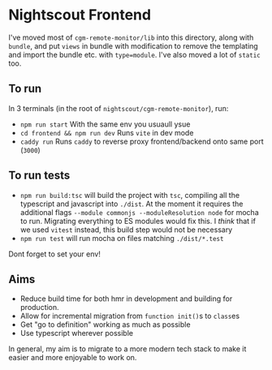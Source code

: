 # Nightscout Frontend

I've moved most of `cgm-remote-monitor/lib` into this directory, along with `bundle`, and put `views` in bundle with modification to remove the
templating and import the bundle etc. with `type=module`. I've also moved a lot of `static` too.

## To run

In 3 terminals (in the root of `nightscout/cgm-remote-monitor`), run:

- `npm run start` With the same env you usuaull ysue
- `cd frontend && npm run dev` Runs `vite` in dev mode
- `caddy run` Runs `caddy` to reverse proxy frontend/backend onto same port (`3000`)

## To run tests
- `npm run build:tsc` will build the project with `tsc`, compiling all the typescript and javascript into `./dist`. At the moment it requires the additional flags `--module commonjs --moduleResolution node` for mocha to run. Migrating everything to ES modules would fix this. I _think_ that if we used `vitest` instead, this build step would not be necessary
- `npm run test` will run mocha on files matching `./dist/*.test`

Dont forget to set your env!

## Aims
- Reduce build time for both hmr in development and building for production. 
- Allow for incremental migration from `function init()`s to `class`es
- Get "go to definition" working as much as possible
- Use typescript wherever possible

In general, my aim is to migrate to a more modern tech stack to make it easier and more enjoyable to work on.
